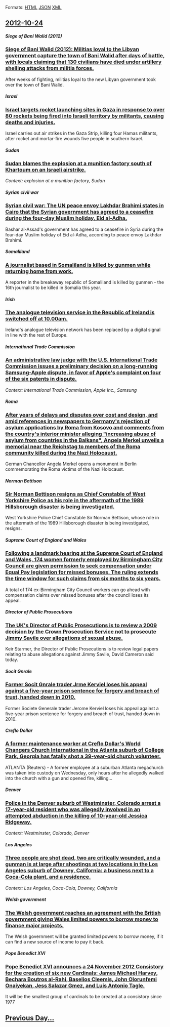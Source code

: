 
Formats: [HTML](2012/10/24/index.html)  [JSON](2012/10/24/index.json)  [XML](2012/10/24/index.xml)  

## [2012-10-24](/news/2012/10/24/index.md)

##### Siege of Bani Walid (2012)
### [Siege of Bani Walid (2012): Militias loyal to the Libyan government capture the town of Bani Walid after days of battle, with locals claiming that 130 civilians have died under artillery shelling attacks from militia forces. ](/news/2012/10/24/siege-of-bani-walid-2012-militias-loyal-to-the-libyan-government-capture-the-town-of-bani-walid-after-days-of-battle-with-locals-claimin.md)
After weeks of fighting, militias loyal to the new Libyan government took over the town of Bani Walid.

##### Israel
### [Israel targets rocket launching sites in Gaza in response to over 80 rockets being fired into Israeli territory by militants, causing deaths and injuries. ](/news/2012/10/24/israel-targets-rocket-launching-sites-in-gaza-in-response-to-over-80-rockets-being-fired-into-israeli-territory-by-militants-causing-deaths.md)
Israel carries out air strikes in the Gaza Strip, killing four Hamas militants, after rocket and mortar-fire wounds five people in southern Israel.

##### Sudan
### [Sudan blames the explosion at a munition factory south of Khartoum on an Israeli airstrike. ](/news/2012/10/24/sudan-blames-the-explosion-at-a-munition-factory-south-of-khartoum-on-an-israeli-airstrike.md)
_Context: explosion at a munition factory, Sudan_

##### Syrian civil war
### [Syrian civil war: The UN peace envoy Lakhdar Brahimi states in Cairo that the Syrian government has agreed to a ceasefire during the four-day Muslim holiday, Eid al-Adha. ](/news/2012/10/24/syrian-civil-war-the-un-peace-envoy-lakhdar-brahimi-states-in-cairo-that-the-syrian-government-has-agreed-to-a-ceasefire-during-the-four-da.md)
Bashar al-Assad&#039;s government has agreed to a ceasefire in Syria during the four-day Muslim holiday of Eid al-Adha, according to peace envoy Lakhdar Brahimi.

##### Somaliland
### [A journalist based in Somaliland is killed by gunmen while returning home from work. ](/news/2012/10/24/a-journalist-based-in-somaliland-is-killed-by-gunmen-while-returning-home-from-work.md)
A reporter in the breakaway republic of Somaliland is killed by gunmen - the 16th journalist to be killed in Somalia this year.

##### Irish
### [The analogue television service in the Republic of Ireland is switched off at 10.00am. ](/news/2012/10/24/the-analogue-television-service-in-the-republic-of-ireland-is-switched-off-at-10-00am.md)
Ireland&#39;s analogue television network has been replaced by a digital signal in line with the rest of Europe.

##### International Trade Commission
### [An administrative law judge with the U.S. International Trade Commission issues a preliminary decision on a long-running Samsung-Apple dispute, in favor of Apple's complaint on four of the six patents in dispute. ](/news/2012/10/24/an-administrative-law-judge-with-the-u-s-international-trade-commission-issues-a-preliminary-decision-on-a-long-running-samsung-apple-dispu.md)
_Context: International Trade Commission, Apple Inc., Samsung_

##### Roma
### [After years of delays and disputes over cost and design, and amid references in newspapers to Germany's rejection of asylum applications by Roma from Kosovo and comments from the country's interior minister alleging "increasing abuse of asylum from countries in the Balkans", Angela Merkel unveils a memorial near the Reichstag to members of the Roma community killed during the Nazi Holocaust. ](/news/2012/10/24/after-years-of-delays-and-disputes-over-cost-and-design-and-amid-references-in-newspapers-to-germany-s-rejection-of-asylum-applications-by.md)
German Chancellor Angela Merkel opens a monument in Berlin commemorating the Roma victims of the Nazi Holocaust.

##### Norman Bettison
### [Sir Norman Bettison resigns as Chief Constable of West Yorkshire Police as his role in the aftermath of the 1989 Hillsborough disaster is being investigated. ](/news/2012/10/24/sir-norman-bettison-resigns-as-chief-constable-of-west-yorkshire-police-as-his-role-in-the-aftermath-of-the-1989-hillsborough-disaster-is-be.md)
West Yorkshire Police Chief Constable Sir Norman Bettison, whose role in the aftermath of the 1989 Hillsborough disaster is being investigated, resigns.

##### Supreme Court of England and Wales
### [Following a landmark hearing at the Supreme Court of England and Wales, 174 women formerly employed by Birmingham City Council are given permission to seek compensation under Equal Pay legislation for missed bonuses. The ruling extends the time window for such claims from six months to six years. ](/news/2012/10/24/following-a-landmark-hearing-at-the-supreme-court-of-england-and-wales-174-women-formerly-employed-by-birmingham-city-council-are-given-per.md)
A total of 174 ex-Birmingham City Council workers can go ahead with compensation claims over missed bonuses after the council loses its appeal.

##### Director of Public Prosecutions
### [The UK's Director of Public Prosecutions is to review a 2009 decision by the Crown Prosecution Service not to prosecute Jimmy Savile over allegations of sexual abuse. ](/news/2012/10/24/the-uk-s-director-of-public-prosecutions-is-to-review-a-2009-decision-by-the-crown-prosecution-service-not-to-prosecute-jimmy-savile-over-al.md)
Keir Starmer, the Director of Public Prosecutions is to review legal papers relating to abuse allegations against Jimmy Savile, David Cameron said today.

##### Socit Gnrale
### [Former Socit Gnrale trader Jrme Kerviel loses his appeal against a five-year prison sentence for forgery and breach of trust, handed down in 2010. ](/news/2012/10/24/former-societe-generale-trader-jerome-kerviel-loses-his-appeal-against-a-five-year-prison-sentence-for-forgery-and-breach-of-trust-handed-d.md)
Former Societe Generale trader Jerome Kerviel loses his appeal against a five-year prison sentence for forgery and breach of trust, handed down in 2010.

##### Creflo Dollar
### [A former maintenance worker at Creflo Dollar's World Changers Church International in the Atlanta suburb of College Park, Georgia has fatally shot a 39-year-old church volunteer. ](/news/2012/10/24/a-former-maintenance-worker-at-creflo-dollar-s-world-changers-church-international-in-the-atlanta-suburb-of-college-park-georgia-has-fatall.md)
ATLANTA (Reuters) - A former employee at a suburban Atlanta megachurch was taken into custody on Wednesday, only hours after he allegedly walked into the church with a gun and opened fire, killing...

##### Denver
### [Police in the Denver suburb of Westminster, Colorado arrest a 17-year-old resident who was allegedly involved in an attempted abduction in the killing of 10-year-old Jessica Ridgeway. ](/news/2012/10/24/police-in-the-denver-suburb-of-westminster-colorado-arrest-a-17-year-old-resident-who-was-allegedly-involved-in-an-attempted-abduction-in-t.md)
_Context: Westminster, Colorado, Denver_

##### Los Angeles
### [Three people are shot dead, two are critically wounded, and a gunman is at large after shootings at two locations in the Los Angeles suburb of Downey, California: a business next to a Coca-Cola plant, and a residence. ](/news/2012/10/24/three-people-are-shot-dead-two-are-critically-wounded-and-a-gunman-is-at-large-after-shootings-at-two-locations-in-the-los-angeles-suburb.md)
_Context: Los Angeles, Coca-Cola, Downey, California_

##### Welsh government
### [The Welsh government reaches an agreement with the British government giving Wales limited powers to borrow money to finance major projects. ](/news/2012/10/24/the-welsh-government-reaches-an-agreement-with-the-british-government-giving-wales-limited-powers-to-borrow-money-to-finance-major-projects.md)
The Welsh government will be granted limited powers to borrow money, if it can find a new source of income to pay it back.

##### Pope Benedict XVI
### [Pope Benedict XVI announces a 24 November 2012 Consistory for the creation of six new Cardinals: James Michael Harvey, Bechara Boutros al-Rahi, Baselios Cleemis, John Olorunfemi Onaiyekan, Jess Salazar Gmez, and Luis Antonio Tagle. ](/news/2012/10/24/pope-benedict-xvi-announces-a-24-november-2012-consistory-for-the-creation-of-six-new-cardinals-james-michael-harvey-bechara-boutros-al-ra.md)
It will be the smallest group of cardinals to be created at a consistory since 1977

## [Previous Day...](/news/2012/10/23/index.md)

